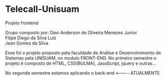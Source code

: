 # Telecall-Unisuam
Projeto frontend


Grupo composto por:
Davi Anderson de Oliveira Menezes Junior
<br>
Filipe Diego da Silva Luiz
<br>
Jean Gomes da Silva


Esse foi o  projeto proposto pela faculdade de Análise e Desenvolvimento de Sistemas pela UNISUAM, no modulo FRONT-END. 
No primeiro semestre o projeto é composto de HTML, CSS(BULMA), JavaScript, jquery e outras...

No segunda semestre estamos aplicando o back-end <---- ATUALMENTE





